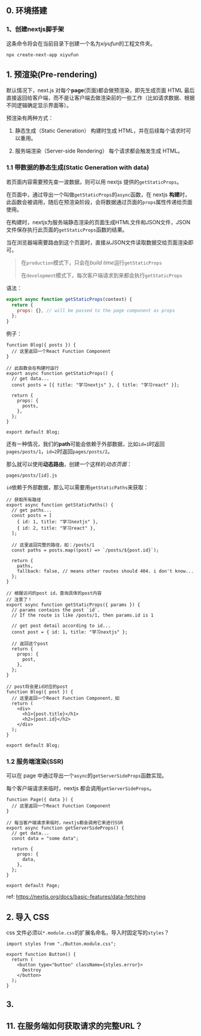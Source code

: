 ## 0. 环境搭建

### 1、创建nextjs脚手架

这条命令将会在当前目录下创建一个名为*xiyufun*的工程文件夹。

    npx create-next-app xiyufun



## 1. 预渲染(Pre-rendering)

默认情况下，next.js 对每个**page**(页面)都会做预渲染，即先生成页面 HTML 最后直接返回给客户端，而不是让客户端去做渲染前的一些工作（比如请求数据、根据不同逻辑确定显示界面等）。

预渲染有两种方式：

1. 静态生成（Static Generation）
   构建时生成 HTML，并在后续每个请求时可以重用。

2. 服务端渲染（Server-side Rendering）
   每个请求都会触发生成 HTML。

### 1.1 带数据的静态生成(Static Generation with data)

若页面内容需要预先查一波数据，则可以用 nextjs 提供的`getStaticProps`。

在页面中，通过导出一个叫做`getStaticProps`的`async`函数，在 nextjs **构建**时，此函数会被调用，随后在预渲染阶段，会将数据通过页面的`props`属性传递给页面使用。

在构建时，nextjs为服务端静态渲染的页面生成HTML文件和JSON文件，JSON文件保存执行此页面的`getStaticProps`函数的结果。

当在浏览器端需要路由到这个页面时，直接从JSON文件读取数据交给页面渲染即可。

> 在`production`模式下，只会在*build time*运行`getStaticProps`
>
> 在`development`模式下，每次客户端请求到来都会执行`getStaticProps`

语法：

```js
export async function getStaticProps(context) {
  return {
    props: {}, // will be passed to the page component as props
  };
}
```

例子：

```tsx
function Blog({ posts }) {
  // 这里返回一个React Function Component
}

// 此函数会在构建时运行
export async function getStaticProps() {
  // get data...
  const posts = [{ title: "学习nextjs" }, { title: "学习react" }];

  return {
    props: {
      posts,
    },
  };
}

export default Blog;
```

还有一种情况，我们的**path**可能会依赖于外部数据，比如`id=1`时返回`pages/posts/1`，`id=2`时返回`pages/posts/2`。

那么就可以使用**动态路由**，创建一个这样的*动态页面*：

    pages/posts/[id].js

`id`依赖于外部数据，那么可以需要用`getStaticPaths`来获取：

```tsx
// 获取所有路径
export async function getStaticPaths() {
  // get paths...
  const posts = [
    { id: 1, title: "学习nextjs" },
    { id: 2, title: "学习react" },
  ];

  // 这里返回完整的路径，如：/posts/1
  const paths = posts.map((post) => `/posts/${post.id}`);

  return {
    paths,
    fallback: false, // means other routes should 404. i don't know...
  };
}

// 根据访问的post id，查询具体的post内容
// 注意了！
export async function getStaticProps({ params }) {
  // params contains the post `id`.
  // If the route is like /posts/1, then params.id is 1

  // get post detail according to id...
  const post = { id: 1, title: "学习nextjs" };

  // 返回这个post
  return {
    props: {
      post,
    },
  };
}

// post将会是id对应的post
function Blog({ post }) {
  // 这里返回一个React Function Component，如
  return (
    <div>
      <h1>{post.title}</h1>
      <h2>{post.id}</h2>
    </div>
  );
}

export default Blog;
```

### 1.2 服务端渲染(SSR)

可以在 page 中通过导出一个`async`的`getServerSideProps`函数实现。

每个客户端请求来临时，nextjs 都会调用`getServerSideProps`。

```tsx
function Page({ data }) {
  // 这里返回一个React Function Component
}

// 每当客户端请求来临时，nextjs都会调用它来进行SSR
export async function getServerSideProps() {
  // get data...
  const data = "some data";

  return {
    props: {
      data,
    },
  };
}

export default Page;
```

ref: https://nextjs.org/docs/basic-features/data-fetching

## 2. 导入 CSS

css 文件必须以`*.module.css`的扩展名命名，导入时固定写的`styles`？

```tsx
import styles from "./Button.module.css";

export function Button() {
  return (
    <button type="button" className={styles.error}>
      Destroy
    </button>
  );
}
```

## 3. 

## 11. 在服务端如何获取请求的完整URL？


